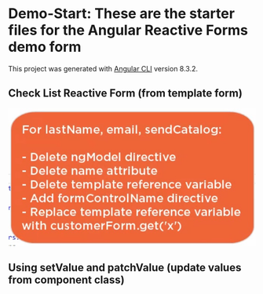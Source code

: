 # Demo-Start: These are the starter files for the Angular Reactive Forms demo form

This project was generated with [Angular CLI](https://github.com/angular/angular-cli) version 8.3.2.

## Check List Reactive Form (from template form)

![Check List Reactive Form](src/images/AngularReactiveFormChecks.jpg?raw=true)

## Using setValue and patchValue (update values from component class)
